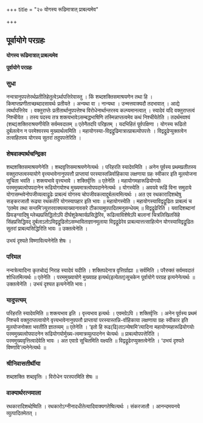+++
title = "२० योगस्य रूढिमात्रात् प्राबल्यमेव"

+++


## पूर्वायोगे परग्रहः

**योगस्य रूढिमात्रात् प्राबल्यमेव**

**पूर्वायोगे परग्रहः**

### **सुधा**

नन्वत्रानुपपत्तेरर्थप्रतीतिहेतुत्वेऽर्थापत्तिरेवास्तु । किं शब्दशक्तिसमाश्रयणेन तथा हि । किमाप्तप्रणीताच्छब्दादसावर्थः प्रतीयते । अन्यथा वा । नान्यथा । उन्मत्तवाक्यदौ तदभावात् । आद्ये त्वर्थापत्तिरेव । वक्तुराप्तेः प्रतीतार्थानुपपत्तेश्च विरोधेनार्थान्तरस्य कल्प्यमानत्वात् । स्यादेवं यदि वक्तुराप्तत्वं निश्चीयेत । तस्य पदस्य तत्र शक्त्यभावेऽसम्बद्धभाषिणि तस्मिन्नाप्तत्वमेव कथं निश्चीयेतेति । तदर्थमवश्यं (शब्द)शक्तिराश्रयणीयेति सर्वमवदातम् ॥ एतेनैतदपि परिहृतम् । यदभिहितं पूर्वपक्षिणा । योगस्य रूढितो दुर्बलत्वेन न परमेश्वरस्य मुख्यार्थत्वमिति । महायोगस्या-विद्वद्रूढिमात्रात्प्राबल्योपपत्तेः । विद्वद्रूढेप्युक्तत्वेन तत्सहितस्य योगस्य सुतरां तदुपपत्तेरिति ।

### **शेषवाक्यार्थचन्द्रिका**

शब्दशक्तिसमाश्रयणेनेति । शब्दवृत्तिसमाश्रयणेनेत्यर्थः । परिहरति स्यादेवमिति । अनेन पूर्वस्य प्रथमप्रतीतस्य वक्तुराप्तत्वस्यायोगे वृत्त्यभावेनानुपपत्तौ प्राप्तायां परस्यास्तन्निर्वाहिकाया लक्षणाया ग्रहः स्वीकार इति मूलयोजना सूचिता भवति । शक्त्यभावे वृत्त्यभावे । शक्तिर्वृत्तिः ॥ एतेनेति । महायोगमहारूढियोगयोः परममुख्यत्वोपपदानेन रूढियोगयोश्च मुख्यमात्रत्वोपपदानेनेत्यर्थः ॥ योगस्येति । अवयवे रूढिं विना समुदाये योगासम्भवेनोपजीव्यत्वाद्रूढेः प्राबल्यं योगस्य चोपजीवकत्वाद्दुर्बलत्वमित्यर्थः । अत एव रथकारादिशब्देषु सङ्करजातौ रूढ्या रथकर्तरि योगस्यापहार इति भावः ॥ महायोगस्येति । महायोगस्याविद्वद्रूढितः प्राबल्यं च ‘एतमेव तथा सन्तमि’त्युत्तरवाक्यव्याख्यानावसरे टीकायामुपपादितमनुसन्धेयम् ॥ विद्वद्रूढेरिति । यवादिशब्दानां प्रियङ्ग्वादिषु म्लेच्छप्रसिद्धितोऽपि दीर्घशूकेष्वार्यप्रसिद्धेरिव, रूढित्वाविशेषेऽपि बालानां चित्रलिखितसिंहे सिंहप्रसिद्धिवद् दुर्बलाऽतोऽविद्वद्रूढितोऽसम्भाविताज्ञानमूलाया विद्वद्रूढेरेव प्राबल्यात्तत्साहित्येन योगस्याविद्वद्रूढितः सुतरां प्राबल्यसिद्धिरिति भावः ॥ उक्तत्वेनेति ।

उभयं दृश्यते विष्णावित्यनेनेति शेषः ।

### **परिमल**

नन्वत्रेत्यादिना कृतचोद्यं निराह स्यादेवं यदीति । शक्तिपदेनात्र वृत्तिर्ग्राह्या ॥ सर्वमिति । परैरुक्तं सर्वमवदातं शोधितमित्यर्थः ॥ एतेनेति । परममुख्यायोगे मुख्यग्रह इत्यर्थ(इत्येतत्)सूचकेन पूर्वायोगे परग्रह इत्यनेनेत्यर्थः ॥ उक्तत्वेनेति । उभयं दृश्यत इत्यनेनेति भावः।

### **यादुपत्यम्**

परिहरति स्यादेवमिति ॥ शक्त्यभाव इति । वृत्त्यभाव इत्यर्थः । एवमग्रेऽपि । शक्तिर्वृत्तिः । अनेन पूर्वस्य प्रथमं निश्चये वक्तुराप्तत्वायोगे वृत्त्यभावेनानुपपत्तौ प्राप्तायां परस्यास्तन्नि-र्वाहिकाया लक्षणाया ग्रहः स्वीकार इति मूलयोजनोक्ता भवतीति ज्ञातव्यम् ॥ एतेनेति । ‘इतो हि रूढ(ढि)ताऽन्येषामि’त्यादिना महायोगमहारूढियोगयोः परममुख्यत्वोपपादनेन रूढियोगयोर्मुख्य-त्वमात्रव्युत्पादनेन चेत्यर्थः ॥ प्राबल्योपपत्तेरिति । परममुख्यवृत्तित्वादेवेति भावः । अत एवाग्रे सूचितमिति वक्ष्यति ॥ विद्वद्रूढेरप्युक्तत्वेनेति । ‘उभयं दृश्यते विष्णावि’त्यनेनेत्यर्थः ॥

### **श्रीनिवासतीर्थीया**

शब्दशक्तिः शब्दवृत्तिः । विरोधेन परस्परमिति शेषः ॥

### **वाक्यार्थरत्नमाला**

रथकारादिशब्देष्विति । रथकारोऽग्नीनादधीतेत्यादिवाक्यगतेष्वित्यर्थः । संकरजातौ । आनन्दमयनये व्युत्पादितमेतत् ।





